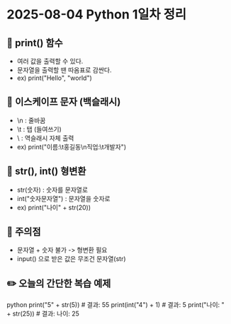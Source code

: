 # 2025-08-04 Python 1일차 정리

## 📌 print() 함수
- 여러 값을 출력할 수 있다.
- 문자열을 출력할 땐 따옴표로 감싼다.
- ex) print("Hello", "world")

## 📌 이스케이프 문자 (백슬래시)
- \n : 줄바꿈
- \t : 탭 (들여쓰기)
- \\ : 역슬래시 자체 출력
- ex) print("이름:\t홍길동\n직업:\t개발자")

## 📌 str(), int() 형변환
- str(숫자) : 숫자를 문자열로
- int("숫자문자열") : 문자열을 숫자로
- ex) print("나이" + str(20))

## 📌 주의점
- 문자열 + 숫자 불가 -> 형변환 필요
- input() 으로 받은 값은 무조건 문자열(str)

## ✏️ 오늘의 간단한 복습 예제
python
print("5" + str(5))  # 결과: 55
print(int("4") + 1)  # 결과: 5
print("나이: " + str(25))  # 결과: 나이: 25
